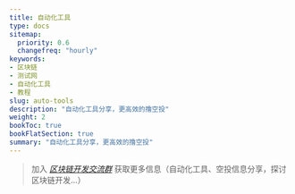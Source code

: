 ```yaml
---
title: 自动化工具
type: docs
sitemap:
  priority: 0.6
  changefreq: "hourly"
keywords:
- 区块链
- 测试网
- 自动化工具
- 教程
slug: auto-tools
description: "自动化工具分享，更高效的撸空投"
weight: 2
bookToc: true
bookFlatSection: true
summary: "自动化工具分享，更高效的撸空投"
---
```


> 加入 *[区块链开发交流群](https://t.me/+ZOQ2jcLKI3hkNjFl)* 获取更多信息（自动化工具、空投信息分享，探讨区块链开发...）
